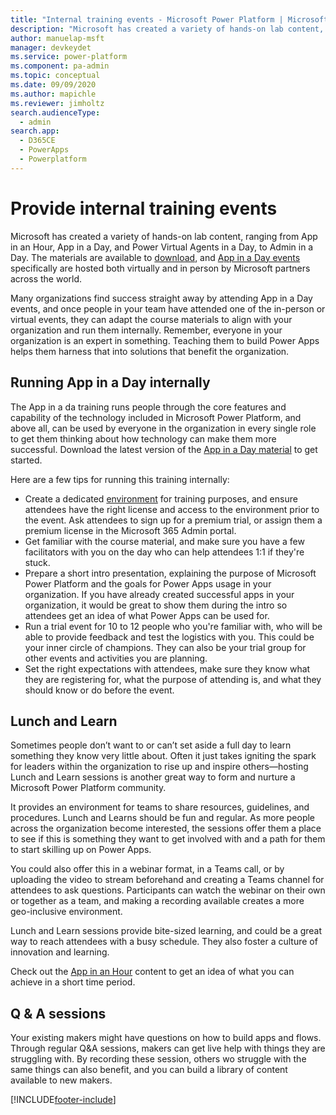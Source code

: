 ```yaml
---
title: "Internal training events - Microsoft Power Platform | MicrosoftDocs"
description: "Microsoft has created a variety of hands-on lab content, ranging from App in an Hour, App in a Day, Power Virtual Agents in a Day, to Admin in a Day."
author: manuelap-msft
manager: devkeydet
ms.service: power-platform
ms.component: pa-admin
ms.topic: conceptual
ms.date: 09/09/2020
ms.author: mapichle
ms.reviewer: jimholtz
search.audienceType: 
  - admin
search.app: 
  - D365CE
  - PowerApps
  - Powerplatform
---
```

# Provide internal training events

Microsoft has created a variety of hands-on lab content, ranging from App in an Hour, App in a Day, and Power Virtual Agents in a Day, to Admin in a Day. The materials are available to [download](https://aka.ms/powerplatformlabs), and [App in a Day events](https://aka.ms/aiadevent) specifically are hosted both virtually and in person by Microsoft partners across the world.

Many organizations find success straight away by attending App in a Day events, and once people in your team have attended one of the in-person or virtual events, they can adapt the course materials to align with your organization and run them internally. Remember, everyone in your organization is an expert in something. Teaching them to build Power Apps helps them harness that into solutions that benefit the organization.

## Running App in a Day internally

The App in a da training runs people through the core features and capability of the technology included in Microsoft Power Platform, and above all, can be used by everyone in the organization in every single role to get them thinking about how technology can make them more successful. Download the latest version of the [App in a Day material](https://aka.ms/appinaday) to get started.

Here are a few tips for running this training internally:

- Create a dedicated [environment](https://docs.microsoft.com/power-platform/admin/create-environment) for training purposes, and ensure attendees have the right license and access to the environment prior to the event. Ask attendees to sign up for a premium trial, or assign them a premium license in the Microsoft 365 Admin portal.
- Get familiar with the course material, and make sure you have a few facilitators with you on the day who can help attendees 1:1 if they're stuck.
- Prepare a short intro presentation, explaining the purpose of Microsoft Power Platform and the goals for Power Apps usage in your organization. If you have already created successful apps in your organization, it would be great to show them during the intro so attendees get an idea of what Power Apps can be used for.
- Run a trial event for 10 to 12 people who you're familiar with, who will be able to provide feedback and test the logistics with you. This could be your inner circle of champions. They can also be your trial group for other events and activities you are planning.
- Set the right expectations with attendees, make sure they know what they are registering for, what the purpose of attending is, and what they should know or do before the event.

## Lunch and Learn

Sometimes people don’t want to or can’t set aside a full day to learn something they know very little about. Often it just takes igniting the spark for leaders within the organization to rise up and inspire others—hosting Lunch and Learn sessions is another great way to form and nurture a Microsoft Power Platform community.

It provides an environment for teams to share resources, guidelines, and procedures. Lunch and Learns should be fun and regular. As more people across the organization become interested, the sessions offer them a place to see if this is something they want to get involved with and a path for them to start skilling up on Power Apps.

You could also offer this in a webinar format, in a Teams call, or by uploading the video to stream beforehand and creating a Teams channel for attendees to ask questions. Participants can watch the webinar on their own or together as a team, and making a recording available creates a more geo-inclusive environment.

Lunch and Learn sessions provide bite-sized learning, and could be a great way to reach attendees with a busy schedule. They also foster a culture of innovation and learning.

Check out the [App in an Hour](https://powerapps.microsoft.com/blog/hands-on-lab-building-a-conference-app-in-60-min/) content to get an idea of what you can achieve in a short time period.

## Q & A sessions

Your existing makers might have questions on how to build apps and flows. Through regular Q&A sessions, makers can get live help with things they are struggling with. By recording these session, others wo struggle with the same things can also benefit, and you can build a library of content available to new makers.


[!INCLUDE[footer-include](../../includes/footer-banner.md)]